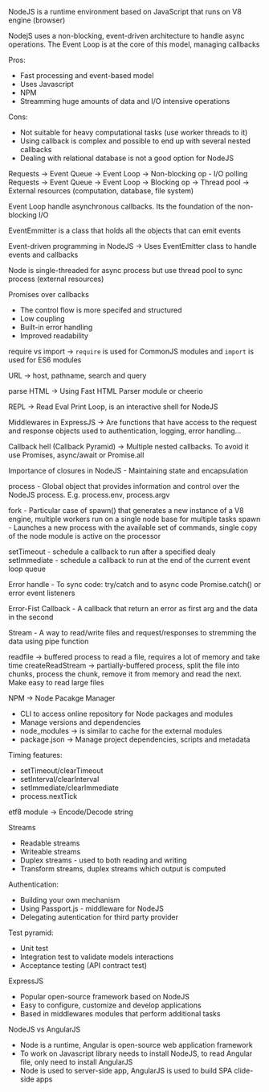 NodeJS is a runtime environment based on JavaScript that runs on V8 engine (browser)

NodejS uses a non-blocking, event-driven architecture to handle async operations. The Event Loop is at the core of this model, managing callbacks

Pros:
- Fast processing and event-based model
- Uses Javascript
- NPM
- Streamming huge amounts of data and I/O intensive operations

Cons:
- Not suitable for heavy computational tasks (use worker threads to it)
- Using callback is complex and possible to end up with several nested callbacks
- Dealing with relational database is not a good option for NodeJS

Requests -> Event Queue -> Event Loop -> Non-blocking op - I/O polling
Requests -> Event Queue -> Event Loop -> Blocking op -> Thread pool -> External resources (computation, database, file system)

Event Loop handle asynchronous callbacks. Its the foundation of the non-blocking I/O

EventEmmitter is a class that holds all the objects that can emit events

Event-driven programming in NodeJS -> Uses EventEmitter class to handle events and callbacks

Node is single-threaded for async process but use thread pool to sync process (external resources)

Promises over callbacks
- The control flow is more specifed and structured
- Low coupling
- Built-in error handling
- Improved readability

require vs import -> `require` is used for CommonJS modules and `import` is used for ES6 modules

URL -> host, pathname, search and query

parse HTML -> Using Fast HTML Parser module or cheerio

REPL -> Read Eval Print Loop, is an interactive shell for NodeJS

Middlewares in ExpressJS -> Are functions that have access to the request and response objects used to authentication, logging, error handling...

Callback hell (Callback Pyramid) -> Multiple nested callbacks. To avoid it use Promises, async/await or Promise.all

Importance of closures in NodeJS - Maintaining state and encapsulation

process - Global object that provides information and control over the NodeJS process. E.g. process.env, process.argv  

fork - Particular case of spawn() that generates a new instance of a V8 engine, multiple workers run on a single node base for multiple tasks
spawn - Launches a new process with the available set of commands, single copy of the node module is active on the processor

setTimeout - schedule a callback to run after a specified dealy
setImmediate - schedule a callback to run at the end of the current event loop queue

Error handle - To sync code: try/catch and to async code Promise.catch() or error event listeners

Error-Fist Callback - A callback that return an error as first arg and the data in the second

Stream - A way to read/write files and request/responses to stremming the data using pipe function

readfile -> buffered process to read a file, requires a lot of memory and take time
createReadStream -> partially-buffered process, split the file into chunks, process the chunk, remove it from memory and read the next. Make easy to read large files

NPM -> Node Pacakge Manager
- CLI to access online repository for Node packages and modules
- Manage versions and dependencies
- node_modules -> is similar to cache for the external modules
- package.json -> Manage project dependencies, scripts and metadata

Timing features:
- setTimeout/clearTimeout
- setInterval/clearInterval
- setImmediate/clearImmediate
- process.nextTick

etf8 module -> Encode/Decode string

Streams
- Readable streams
- Writeable streams
- Duplex streams - used to both reading and writing
- Transform streams, duplex streams which output is computed

Authentication:
- Building your own mechanism
- Using Passport.js - middleware for NodeJS
- Delegating autentication for third party provider

Test pyramid:
- Unit test
- Integration test to validate models interactions
- Acceptance testing (API contract test)

ExpressJS
- Popular open-source framework based on NodeJS
- Easy to configure, customize and develop applications
- Based in middlewares modules that perform additional tasks

NodeJS vs AngularJS
- Node is a runtime, Angular is open-source web application framework
- To work on Javascript library needs to install NodeJS, to read Angular file, only need to install AngularJS
- Node is used to server-side app, AngularJS is used to build SPA clide-side apps